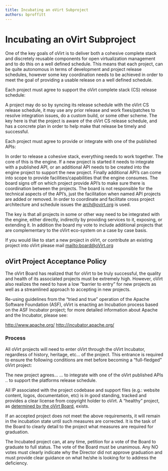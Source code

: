 ```yaml
---
title: Incubating an oVirt Subproject
authors: bproffitt
---
```


# Incubating an oVirt Subproject

One of the key goals of oVirt is to deliver both a cohesive complete stack and discretely reusable components
for open virtualization management and to do this on a well defined schedule.
This means that each project, can be quite autonomous in terms of development and project release schedules,
however some key coordination needs to be achieved in order to meet the goal of providing a usable release on a well defined schedule.

Each project must agree to support the oVirt complete stack (CS) release schedule:

A project may do so by syncing its release schedule with the oVirt CS release schedule,
it may use any prior release and work fixes/patches to resolve integration issues, do a custom build, or some other scheme.
The key here is that the project is aware of the oVirt CS release schedule, and has a concrete plan in order to help make
that release be timely and successful.

Each project must agree to provide or integrate with one of the published APIs:

In order to release a cohesive stack, everything needs to work together.
The core of this is the engine.
If a new project is started it needs to integrate with a published API, or an additional API needs to be created into the engine project
to support the new project. Finally additional API’s can come into scope to provide facilities/capabilities that the engine consumes.
The board signs off on which project provide API’s to make sure there is coordination between the projects.
The board is not responsible for the technical aspects of the API’s, just the facilitation when named API projects are added or removed.
In order to coordinate and facilitate cross project architecture and schedule issues the [arch@ovirt.org](mailto:arch@ovirt.org) is used.

The key is that all projects in some or other way need to be integrated with the engine, either directly, indirectly by providing services to it, exposing, or extending it. In addition the board my vote to include additional projects that are complementary to the oVirt eco-system on a case by case basis.

If you would like to start a new project in oVirt, or contribute an existing project into oVirt please mail [mailto:board@oVirt.org](mailto:board@oVirt.org)

## oVirt Project Acceptance Policy

The oVirt Board has realized that for oVirt to be truly successful, the quality and health of its associated projects must be extremely high.
However, oVirt also realizes the need to have a low “barrier to entry” for new projects as well as a streamlined approach
to accepting in new projects.

Re-using guidelines from the “tried and true” operation of the Apache Software Foundation (ASF),
oVirt is enacting an Incubation process based on the ASF Incubator project;
for more detailed information about Apache and the Incubator, please see:

<http://www.apache.org/>
<http://incubator.apache.org/>

### Process

All oVirt projects will need to enter oVirt through the oVirt Incubator, regardless of history, heritage, etc… of the project.
This entrance is required to ensure the following conditions are met before becoming a “full-fledged” oVirt project:

The new project agrees...
... to integrate with one of the oVirt published APIs
.. to support the platforms release schedule.

All IP associated with the project codebase and support files (e.g.: website content, logos, documentation, etc) is in good standing,
tracked and provides a clear license from copyright holder to oVirt.
A “healthy” project, as [determined by the oVirt Board](/develop/projects/requirements-for-healthy-subprojects.html), exists.

If an accepted project does not meet the above requirements, it will remain in the incubation state until such measures are corrected.
It is the task of the Board to clearly detail to the project what measures are required for graduation.

The Incubated project can, at any time, petition for a vote of the Board to graduate to full status.
The vote of the Board must be unanimous.
Any NO votes must clearly indicate why the Director did not approve graduation and must provide clear guidance on what he/she is
looking for to address the deficiency.


